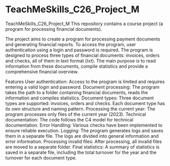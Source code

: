 # TeachMeSkills_C26_Project_M

TeachMeSkills_C26_Project_M
This repository contains a course project (a program for processing financial documents).

The project aims to create a program for processing payment documents and generating financial reports. 
To access the program, user authentication using a login and password is required. 
The program is designed to process three types of financial documents: invoices, orders and checks, all of them in text format (txt). 
The main purpose is to read information from these documents, compile statistics and provide a comprehensive financial overview.

Features User authentication: Access to the program is limited and requires entering a valid login and password. 
Document processing: 
The program takes the path to a folder containing financial documents, reads the information and compiles statistics. 
Document types: 
Three document types are supported: 
invoices, orders and checks. 
Each document type has its own structure and naming pattern. 
Processing the current year: 
The program processes only files of the current year (2023). 
Technical documentation: 
The code follows the C4 model for technical documentation. 
Error Handling: 
Various checks have been implemented to ensure reliable execution. 
Logging: 
The program generates logs and saves them in a separate file. 
The logs are divided into general information and error information. 
Processing invalid files: After processing, all invalid files are moved to a separate folder. 
Final statistics: 
A summary of statistics is saved in a separate file, including the total turnover for the year and the turnover for each document type.
